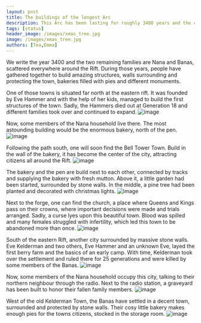 ```yaml
---
layout: post
title: The buildings of the longest Arc
description: This Arc has been lasting for roughly 3400 years and the citizens of OHOL were very creative during this time.
tags: [status]
header_image: /images/xmas_tree.jpg
image: /images/xmas_tree.jpg
authors: [Tea,Emma]
---
```


We write the year 3400 and the two remaining families are Nana and Banas, scattered everywhere around the Rift. During those years, people have gathered together to build amazing structures, walls surrounding and protecting the town, bakeries filled with pies and different monuments. 

One of those towns is situated far north at the eastern rift. It was founded by Eve Hammer and with the help of her kids, managed to build the first structures of the town. Sadly, the Hammers died out at Generation 18 and different families took over and continued to expand. 
![image](/images/hammer_familytree.jpg)

Now, some members of the Nana household live there. The most astounding building would be the enormous bakery, north of the pen. 
![image](/images/nana_town.jpg)


Following the path south, one will soon find the Bell Tower Town. Build in the wall of the bakery, it has become the center of the city, attracting citizens all around the Rift. 
![image](/images/Bell_installing_.jpg)

The bakery and the pen are build next to each other, connected by tracks and supplying the bakery with fresh mutton. Above it, a little garden had been started, surrounded by stone walls. In the middle, a pine tree had been planted and decorated with christmas lights.
![image](/images/xmas_tree.jpg)

Next to the forge, one can find the church, a place where Queens and Kings pass on their crowns, where important decisions were made and trials arranged. Sadly, a curse lyes upon this beautiful town. Blood was spilled and many females struggled with infertility, which led this town to be abandoned more than once.
![image](/images/Bell_tower.jpg)


South of the eastern Rift, another city surrounded by massive stone walls. Eve Kelderman and two others, Eve Hammer and an unknown Eve, layed the first berry farm and the basics of an early camp. With time, Kelderman took over the settlement and ruled there for 25 generations and were killed by some members of the Banas.
![image](/images/kerlderman_familytree.jpg) 

Now, some members of the Nana household occupy this city, talking to their northern neighbour through the radio. Next to the radio station, a graveyard has been built to honor their fallen family members. 
![image](/images/kerlderman_town.jpg)


West of the old Kelderman Town, the Banas have settled in a decent town, surrounded and protected by stone walls. Their cosy little bakery makes enough pies for the towns citizens, stocked in the storage room. 
![image](/images/bana_town.jpg)